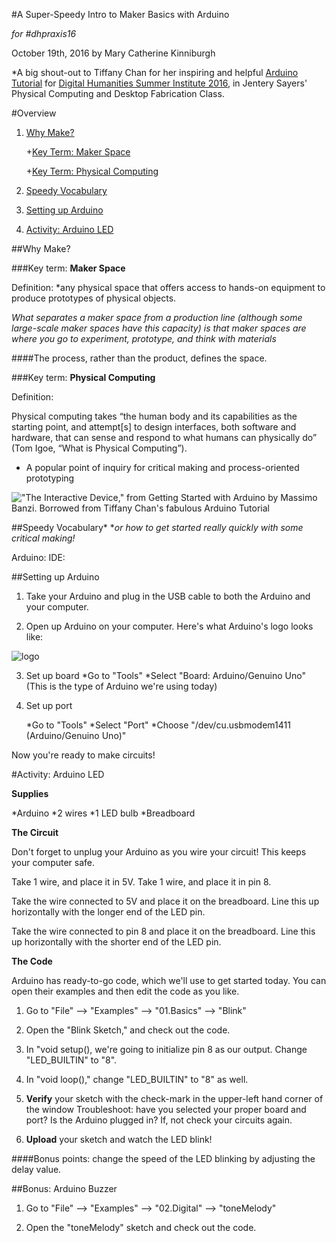 #A Super-Speedy Intro to Maker Basics with Arduino

*for #dhpraxis16*

October 19th, 2016
by Mary Catherine Kinniburgh

*A big shout-out to Tiffany Chan for her inspiring and helpful [Arduino Tutorial](https://github.com/uvicmakerlab/dhsi2016/blob/master/ArduinoNotes.md) for [Digital Humanities Summer Institute 2016](http://www.dhsi.org/index.php), in Jentery Sayers' Physical Computing and Desktop Fabrication Class. 


#Overview
1. [Why Make?](https://github.com/mckinniburgh/QuickStartPhysComp/blob/master/QuickStart_PhysComp.md#why-make)

   +[Key Term: Maker Space](https://github.com/mckinniburgh/QuickStartPhysComp/blob/master/QuickStart_PhysComp.md#key-term-maker-space)
   
   +[Key Term: Physical Computing](https://github.com/mckinniburgh/QuickStartPhysComp/blob/master/QuickStart_PhysComp.md#key-term-physical-computing)
   
2. [Speedy Vocabulary](https://github.com/mckinniburgh/QuickStartPhysComp/blob/master/QuickStart_PhysComp.md#speedy-vocabulary)
3. [Setting up Arduino](https://github.com/mckinniburgh/QuickStartPhysComp/blob/master/QuickStart_PhysComp.md#setting-up-arduino)
4. [Activity: Arduino LED](https://github.com/mckinniburgh/QuickStartPhysComp/blob/master/QuickStart_PhysComp.md#activity-arduino-led)

##Why Make?

###Key term: **Maker Space**

Definition: *any physical space that offers access to hands-on equipment to produce prototypes of physical objects. 

_What separates a maker space from a production line (although some large-scale maker spaces have this capacity) is that maker spaces are where you go to *experiment, prototype, and think* with materials_ 

####The process, rather than the product, defines the space.

###Key term: **Physical Computing**

Definition:

Physical computing takes “the human body and its capabilities as the starting point, and attempt[s] to design interfaces, both software and hardware, that can sense and respond to what humans can physically do” (Tom Igoe, “What is Physical Computing”).

+ A popular point of inquiry for critical making and process-oriented prototyping

!["The Interactive Device," from Getting Started with Arduino by Massimo Banzi. Borrowed from Tiffany Chan's fabulous Arduino Tutorial](QuickStartPhysComp/images/interactiveDevice.png)

##Speedy Vocabulary*
*_or how to get started really quickly with some critical making!_

Arduino: 
IDE:



##Setting up Arduino

1. Take your Arduino and plug in the USB cable to both the Arduino and your computer.

2. Open up Arduino on your computer. Here's what Arduino's logo looks like:

![logo](QuickStartPhysComp/images/Arduino.png "Arduino Logo")

3. Set up board
   *Go to "Tools"
   *Select "Board: Arduino/Genuino Uno"
      (This is the type of Arduino we're using today)

4. Set up port

	*Go to "Tools"
	*Select "Port"
	*Choose "/dev/cu.usbmodem1411 (Arduino/Genuino Uno)"
	
Now you're ready to make circuits! 

#Activity: Arduino LED

**Supplies**

*Arduino
*2 wires
*1 LED bulb
*Breadboard

**The Circuit**

Don't forget to unplug your Arduino as you wire your circuit! This keeps your computer safe. 

Take 1 wire, and place it in 5V.
Take 1 wire, and place it in pin 8. 

Take the wire connected to 5V and place it on the breadboard. Line this up horizontally with the longer end of the LED pin. 

Take the wire connected to pin 8 and place it on the breadboard. Line this up horizontally with the shorter end of the LED pin. 

**The Code**

Arduino has ready-to-go code, which we'll use to get started today. You can open their examples and then edit the code as you like. 

1. Go to "File" --> "Examples" --> "01.Basics" --> "Blink"

2. Open the "Blink Sketch," and check out the code. 

3. In "void setup(), we're going to initialize pin 8 as our output. Change "LED_BUILTIN" to "8".

4. In "void loop()," change "LED_BUILTIN" to "8" as well. 

5. **Verify** your sketch with the check-mark in the upper-left hand corner of the window
    Troubleshoot: have you selected your proper board and port? Is the Arduino plugged in? If, not check your circuits again. 
    
6. **Upload** your sketch and watch the LED blink!

####Bonus points: change the speed of the LED blinking by adjusting the delay value.     



##Bonus: Arduino Buzzer

1. Go to "File" --> "Examples" --> "02.Digital" --> "toneMelody"

2. Open the "toneMelody" sketch and check out the code. 
 